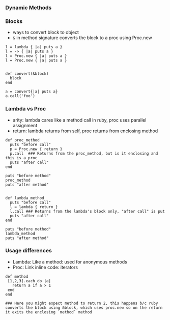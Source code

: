 ### Dynamic Methods

### Blocks

 - ways to convert block to object
 - `&` in method signature converts the block to a proc using Proc.new
 
```
l = lambda { |a| puts a }
l = -> { |a| puts a }
l = Proc.new { |a| puts a }
l = Proc.new { |a| puts a }


def convert(&block)
  block
end

a = convert{|a| puts a}
a.call('foo')
``` 

### Lambda vs Proc

 - arity: lambda cares like a method call in ruby, proc uses parallel assignment
 - return: lambda returns from self, proc returns from enclosing method
 
```
def proc_method
  puts "before call"
  p = Proc.new { return }
  p.call  ### Returns from the proc_method, but is it enclosing and this is a proc 
  puts "after call"
end

puts "before method"
proc_method
puts "after method"  


def lambda_method
  puts "before call"
  l = lambda { return }
  l.call ### Returns from the lambda's block only, "after call" is put
  puts "after call"
end

puts "before method"
lambda_method
puts "after method"  
``` 

### Usage differences

 - Lambda: Like a method: used for anonymous methods
 - Proc: Link inline code:  iterators
 
 ```
 def method
  [1,2,3].each do |a|
    return a if a > 1
  end
 end

### Here you might expect method to return 2, this happens b/c ruby converts the block using &block, which uses proc.new so on the return it exits the enclosing `method` method
```